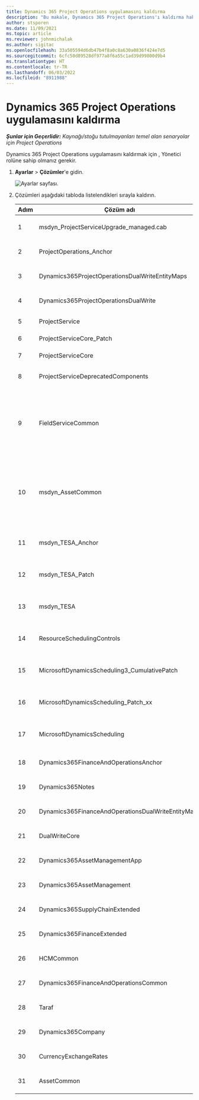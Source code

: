 ```yaml
---
title: Dynamics 365 Project Operations uygulamasını kaldırma
description: "Bu makale, Dynamics 365 Project Operations'ı kaldırma hakkında bilgi sağlar:"
author: stsporen
ms.date: 11/09/2021
ms.topic: article
ms.reviewer: johnmichalak
ms.author: sigitac
ms.openlocfilehash: 33a505594d6db47b4f8a0c8a630a0836f424e7d5
ms.sourcegitcommit: 6cfc50d89528df977a8f6a55c1ad39d99800d9b4
ms.translationtype: HT
ms.contentlocale: tr-TR
ms.lasthandoff: 06/03/2022
ms.locfileid: "8911988"
---
```

# <a name="uninstall-dynamics-365-project-operations"></a>Dynamics 365 Project Operations uygulamasını kaldırma 

_**Şunlar için Geçerlidir:** Kaynağı/stoğu tutulmayanları temel alan senaryolar için Project Operations_

Dynamics 365 Project Operations uygulamasını kaldırmak için , Yönetici rolüne sahip olmanız gerekir.

1. **Ayarlar** > **Çözümler**'e gidin.

    ![Ayarlar sayfası.](./media/uninstall-proj-ops-solutions.png)
  
2. Çözümleri aşağıdaki tabloda listelendikleri sırayla kaldırın. 

    | Adım | Çözüm adı                                    | Not                                                                                         |
    |------|----------------------------------------------------|----------------------------------------------------------------------------------------------|
    | 1 | msdyn_ProjectServiceUpgrade_managed.cab            | Bulunmazsa, bu çözümü atlayın.                                                            |
    | 2 | ProjectOperations_Anchor                           | Bulunmazsa, bu çözümü atlayın.                                                            |
    | 3 | Dynamics365ProjectOperationsDualWriteEntityMaps    | Bulunmazsa, bu çözümü atlayın.                                                            |
    | 4 | Dynamics365ProjectOperationsDualWrite              | Bulunmazsa, bu çözümü atlayın.                                                            |
    | 5 | ProjectService                                     | Ek notlar yok.                                                                         |
    | 6 | ProjectServiceCore_Patch                           | Ek notlar yok.                                                                         |
    | 7 | ProjectServiceCore                                 | Ek notlar yok.                                                                         |
    | 8 | ProjectServiceDeprecatedComponents                 | Bulunmazsa, bu çözümü atlayın.                                                            |
    | 9 | FieldServiceCommon                                 | Dynamics 365 Finance veya Dynamics 365 Supply Chain Management ile çift yazma gereklidir.   |
    | 10 | msdyn_AssetCommon                                  | Dynamics 365 Finance veya Dynamics 365 Supply Chain Management ile çift yazma gereklidir.   |
    | 11 | msdyn_TESA_Anchor                                  | Dynamics 365 Field Service için gereklidir.                                                     |
    | 12 | msdyn_TESA_Patch                                   | Dynamics 365 Field Service için gereklidir.                                                     |
    | 13 | msdyn_TESA                                         | Dynamics 365 Field Service için gereklidir.                                                     |
    | 14 | ResourceSchedulingControls                         | Dynamics 365 Field Service için gereklidir.                                                     |
    | 15 | MicrosoftDynamicsScheduling3_CumulativePatch       | Dynamics 365 Field Service için gereklidir.                                                     |
    | 16 | MicrosoftDynamicsScheduling_Patch_xx               | Dynamics 365 Field Service için gereklidir.                                                     |
    | 17 | MicrosoftDynamicsScheduling                        | Dynamics 365 Field Service için gereklidir.                                                     |
    | 18 | Dynamics365FinanceAndOperationsAnchor              | Bulunmazsa, bu çözümü atlayın.                                                            |
    | 19 | Dynamics365Notes                                   | Bulunmazsa, bu çözümü atlayın.                                                            |
    | 20 | Dynamics365FinanceAndOperationsDualWriteEntityMaps | Bulunmazsa, bu çözümü atlayın.                                                            |
    | 21 | DualWriteCore                                      | Bulunmazsa, bu çözümü atlayın.                                                            |
    | 22 | Dynamics365AssetManagementApp                      | Bulunmazsa, bu çözümü atlayın.                                                            |
    | 23 | Dynamics365AssetManagement                         | Bulunmazsa, bu çözümü atlayın.                                                            |
    | 24 | Dynamics365SupplyChainExtended                     | Bulunmazsa, bu çözümü atlayın.                                                            |
    | 25 | Dynamics365FinanceExtended                         | Bulunmazsa, bu çözümü atlayın.                                                            |
    | 26 | HCMCommon                                          | Bulunmazsa, bu çözümü atlayın.                                                            |
    | 27 | Dynamics365FinanceAndOperationsCommon              | Bulunmazsa, bu çözümü atlayın.                                                            |
    | 28 | Taraf                                              | Bulunmazsa, bu çözümü atlayın.                                                            |
    | 29 | Dynamics365Company                                 | Bulunmazsa, bu çözümü atlayın.                                                            |
    | 30 | CurrencyExchangeRates                              | Bulunmazsa, bu çözümü atlayın.                                                            |
    | 31 | AssetCommon                                        | Bulunmazsa, bu çözümü atlayın.                                                            |

